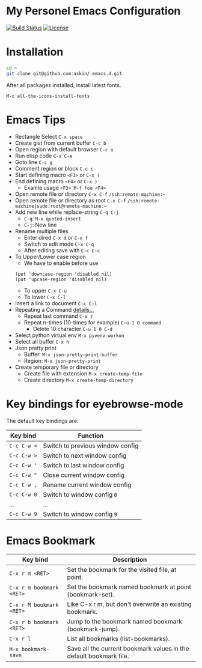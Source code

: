 # My Personel Emacs Configuration

[![Build Status](https://travis-ci.org/askin/.emacs.d.svg?branch=master)](https://travis-ci.org/askin/.emacs.d)
[![License](http://img.shields.io/:license-gpl3-blue.svg)](http://www.gnu.org/licenses/gpl-3.0.html)

# Installation
```bash
cd ~
git clone git@github.com:askin/.emacs.d.git
```

After all packages installed, install latest fonts.

    M-x all-the-icons-install-fonts

# Emacs Tips
* Rectangle Select `C-x space`
* Create gist from current buffer `C-c b`
* Open region with default browser `C-c u`
* Run elisp code `C-x C-e`
* Goto line `C-c g`
* Comment region or block `C-c c`
* Start defining macro `<F3>` or `C-x (`
* End defining macro `<F4>` or `C-x )`
  * Examle usage `<F3> M-f foo <F4>`
* Open remote file or directory `C-x C-f` `/ssh:remote-machine:~`
* Open remote file or directory as root `C-x C-f` `/ssh:remote-machine|sudo:root@remote-machine:~`
* Add new line while replace-string `C-q C-j`
  * `C-q`: `M-x quoted-insert`
  * `C-j`: New line
* Rename multiple files
  * Enter dired `C-x d` or `C-x f`
  * Switch to edit mode `C-x C-q`
  * After editing save with `C-c C-c`
* To Upper/Lower case region
  * We have to enable before use
  ```elisp
  (put 'downcase-region 'disabled nil)
  (put 'upcase-region 'disabled nil)
  ```
  * To upper `C-x C-u`
  * To lower `C-x C-l`
* Insert a link to document `C-c C-l`
* Repeating a Command [details...](https://www.gnu.org/software/emacs/manual/html_node/emacs/Repeating.html "More Details...")
  * Repeat last command `C-x z`
  * Repeat n-times (10-times for example) `C-u 1 0 command`
    * Delete 10 character `C-u 1 0 C-d`
* Select python virtual env `M-x pyvenv-workon`
* Select all buffer `C-x h`
* Json pretty print
  * Buffer: `M-x json-pretty-print-buffer`
  * Region: `M-x json-pretty-print`
* Create temporary file or directory
  * Create file with extension `M-x create-temp-file`
  * Create directory `M-x create-temp-directory`

# Key bindings for eyebrowse-mode
The default key bindings are:

| Key bind    | Function                         |
|-------------|----------------------------------|
| `C-c C-w <` | Switch to previous window config |
| `C-c C-w >` | Switch to next window config     |
| `C-c C-w '` | Switch to last window config     |
| `C-c C-w "` | Close current window config      |
| `C-c C-w ,` | Rename current window config     |
| `C-c C-w 0` | Switch to window config `0`      |
| ...         | ...                              |
| `C-c C-w 9` | Switch to window config `9`      |

# Emacs Bookmark

| Key bind                 | Description                                                        |
|--------------------------|--------------------------------------------------------------------|
| `C-x r m <RET>`          | Set the bookmark for the visited file, at point.                   |
| `C-x r m bookmark <RET>` | Set the bookmark named bookmark at point (bookmark-set).           |
| `C-x r M bookmark <RET>` | Like C-x r m, but don't overwrite an existing bookmark.            |
| `C-x r b bookmark <RET>` | Jump to the bookmark named bookmark (bookmark-jump).               |
| `C-x r l`                | List all bookmarks (list-bookmarks).                               |
| `M-x bookmark-save`      | Save all the current bookmark values in the default bookmark file. |
